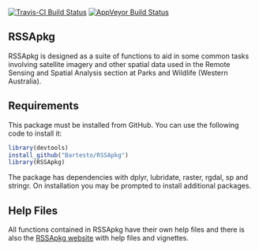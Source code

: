 
<!-- README.md is generated from README.Rmd. Please edit that file -->
[![Travis-CI Build Status](https://travis-ci.org/Bartesto/RSSApkg.svg?branch=master)](https://travis-ci.org/Bartesto/RSSApkg) [![AppVeyor Build Status](https://ci.appveyor.com/api/projects/status/github/Bartesto/RSSApkg?branch=master&svg=true)](https://ci.appveyor.com/project/Bartesto/RSSApkg)

RSSApkg
-------

RSSApkg is designed as a suite of functions to aid in some common tasks involving satellite imagery and other spatial data used in the Remote Sensing and Spatial Analysis section at Parks and Wildlife (Western Australia).

Requirements
------------

This package must be installed from GitHub. You can use the following code to install it:

``` r
library(devtools)
install_github("Bartesto/RSSApkg")
library(RSSApkg)
```

The package has dependencies with dplyr, lubridate, raster, rgdal, sp and stringr. On installation you may be prompted to install additional packages.

Help Files
----------

All functions contained in RSSApkg have their own help files and there is also the [RSSApkg website](https://bartesto.github.io/RSSApkg/index.html) with help files and vignettes.
